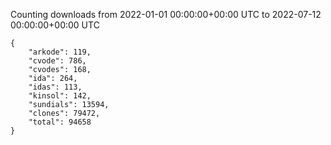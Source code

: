 
Counting downloads from 2022-01-01 00:00:00+00:00 UTC to 2022-07-12 00:00:00+00:00 UTC

```
{
    "arkode": 119,
    "cvode": 786,
    "cvodes": 168,
    "ida": 264,
    "idas": 113,
    "kinsol": 142,
    "sundials": 13594,
    "clones": 79472,
    "total": 94658
}
```
